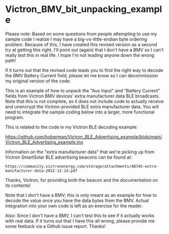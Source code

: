 # Victron_BMV_bit_unpacking_example

Please note: Based on some questions from people attempting to use my sample code I
realize I may have a big-vs-little-endian byte ordering problem. Because of this, I have
created this revised version as a second try at getting this right. I'll point out (again)
that I don't have a BMV so I can't really test this in real life. I hope I'm
not leading anyone down the wrong path!

If it turns out that the revised code leads you to find the right way to decode the BMV Battery
Current field, please let me know so I can decommission my original version of the code.




This is an example of how to unpack the "Aux Input" and "Battery Current" fields
from Victron BMV devices' extra manufacturer data BLE broadcasts. Note that this
is not complete, as it does not include code to actually receive and unencrypt the
Victron-provided BLE extra manufacturer data. You will need to integrate the sample
coding below into a larger, more functional program.

This is related to the code in my Victron BLE decoding example:

https://github.com/hoberman/Victron_BLE_Advertising_example/blob/main/Victron_BLE_Advertising_example.ino

  Information on the "extra manufacturer data" that we're picking up from Victron SmartSolar
  BLE advertising beacons can be found at:
 
    https://community.victronenergy.com/storage/attachments/48745-extra-manufacturer-data-2022-12-14.pdf
 
Thanks, Victron, for providing both the beacon and the documentation on its contents!


Note that I don't have a BMV; this is only meant as an example for how to decode the
value once you have the data bytes from the BMV. Actual integration into your own code
is left as an exercise for the reader.

Also: Since I don't have a BMV, I can't test this to see if it actually works with real data.
If it turns out that I have this all wrong, please provide me some feeback via a Github issue
report. Thanks!
